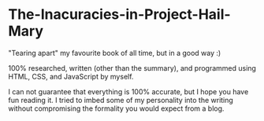 # The-Inacuracies-in-Project-Hail-Mary
"Tearing apart" my favourite book of all time, but in a good way :)

100% researched, written (other than the summary), and programmed using HTML, CSS, and JavaScript by myself. 

I can not guarantee that everything is 100% accurate, but I hope you have fun reading it. I tried to imbed some of my personality into the writing without compromising the formality you would expect from a blog. 
